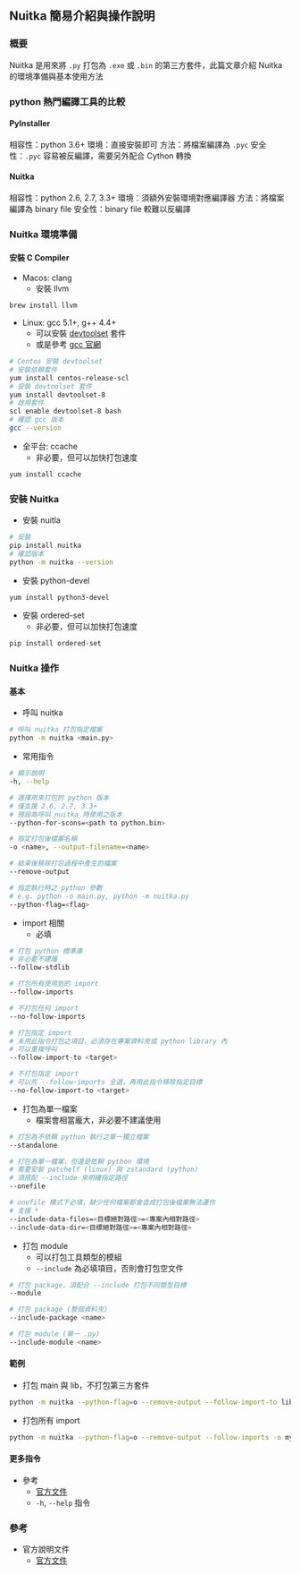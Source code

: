 ## Nuitka 簡易介紹與操作說明
### 概要
Nuitka 是用來將 `.py` 打包為 `.exe` 或 `.bin` 的第三方套件，此篇文章介紹 Nuitka 的環境準備與基本使用方法

### python 熱門編譯工具的比較

#### PyInstaller
相容性：python 3.6+
環境：直接安裝即可
方法：將檔案編譯為 `.pyc`
安全性：`.pyc` 容易被反編譯，需要另外配合 Cython 轉換

#### Nuitka
相容性：python 2.6, 2.7, 3.3+
環境：須額外安裝環境對應編譯器
方法：將檔案編譯為 binary file
安全性：binary file 較難以反編譯

### Nuitka 環境準備

#### 安裝 C Compiler

- Macos: clang
    - 安裝 llvm

```sh
brew install llvm
```

- Linux: gcc 5.1+, g++ 4.4+
    - 可以安裝 [devtoolset][devtoolset] 套件
    - 或是參考 [gcc 官網][gcc]

```sh
# Centos 安裝 devtoolset
# 安裝依賴套件
yum install centos-release-scl
# 安裝 devtoolset 套件
yum install devtoolset-8
# 啟用套件
scl enable devtoolset-8 bash
# 確認 gcc 版本
gcc --version
```

- 全平台: ccache
    - 非必要，但可以加快打包速度

```sh
yum install ccache
```

### 安裝 Nuitka

- 安裝 nuitla

```sh
# 安裝
pip install nuitka
# 確認版本
python -m nuitka --version
```

- 安裝 python-devel

```sh
yum install python3-devel
```

- 安裝 ordered-set
    - 非必要，但可以加快打包速度

```sh
pip install ordered-set
```

### Nuitka 操作

#### 基本

- 呼叫 nuitka
```sh
# 呼叫 nuitka 打包指定檔案
python -m nuitka <main.py>
```

- 常用指令

```sh
# 顯示說明
-h, --help

# 選擇用來打包的 python 版本
# 僅支援 2.6, 2.7, 3.3+
# 預設為呼叫 nuitka 時使用之版本
--python-for-scons=<path to python.bin>

# 指定打包後檔案名稱
-o <name>, --output-filename=<name>

# 結束後移除打包過程中產生的檔案
--remove-output 

# 指定執行時之 python 參數
# e.g. python -o main.py, python -m nuitka.py
--python-flag=<flag>
```

- import 相關
    - 必填
```sh
# 打包 python 標準庫
# 非必要不建議
--follow-stdlib

# 打包所有使用到的 import
--follow-imports

# 不打包任何 import
--no-follow-imports

# 打包指定 import
# 未用此指令打包之項目，必須存在專案資料夾或 python library 內
# 可以重複呼叫
--follow-import-to <target>

# 不打包指定 import
# 可以先 --follow-imports 全選，再用此指令移除指定目標
--no-follow-import-to <target>
```

- 打包為單一檔案
    - 檔案會相當龐大，非必要不建議使用

```sh
# 打包為不依賴 python 執行之單一獨立檔案
--standalone

# 打包為單一檔案，但還是依賴 python 環境
# 需要安裝 patchelf (linux) 與 zstandard (python)
# 須搭配 --include 來明確指定路徑
--onefile

# onefile 模式下必填，缺少任何檔案都會造成打包後檔案無法運作
# 支援 *
--include-data-files=<目標絕對路徑>=<專案內相對路徑>
--include-data-dir=<目標絕對路徑>=<專案內相對路徑>
```

- 打包 module
    - 可以打包工具類型的模組
    - `--include` 為必填項目，否則會打包空文件
```sh
# 打包 package，須配合 --include 打包不同類型目標
--module

# 打包 package (整個資料夾)
--include-package <name>

# 打包 module (單一 .py)
--include-module <name>
```

#### 範例

- 打包 main 與 lib，不打包第三方套件
```sh
python -m nuitka --python-flag=o --remove-output --follow-import-to lib -o myproject.bin main.py
```

- 打包所有 import
```sh
python -m nuitka --python-flag=o --remove-output --follow-imports -o myproject.bin main.py
```

#### 更多指令
- 參考
    - [官方文件][nuitka]
    - `-h`, `--help` 指令


### 參考
- 官方說明文件
    - [官方文件][nuitka]

[devtoolset]: https://www.softwarecollections.org/en/scls/rhscl/devtoolset-8/
[gcc]: https://gcc.gnu.org/mirrors.html
[nuitka]: https://nuitka.net/doc/user-manual.html#